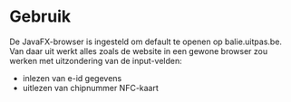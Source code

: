 ---
---

# Gebruik

De JavaFX-browser is ingesteld om default te openen op balie.uitpas.be. Van daar uit werkt alles zoals de website in een gewone browser zou werken met uitzondering van de input-velden:
* inlezen van e-id gegevens
* uitlezen van chipnummer NFC-kaart
